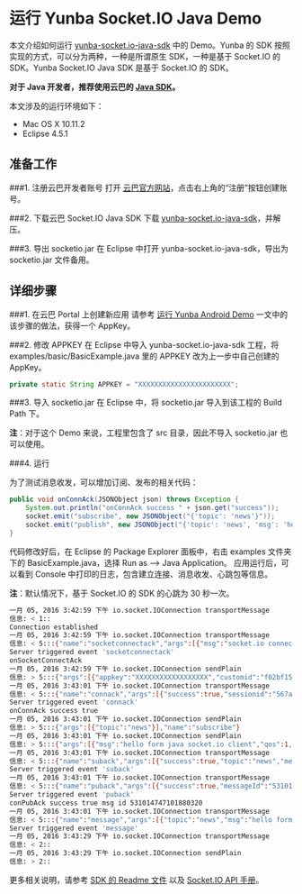 # 运行 Yunba Socket.IO Java Demo

本文介绍如何运行 [yunba-socket.io-java-sdk](https://github.com/yunba/yunba-socket.io-java-sdk) 中的 Demo。Yunba 的 SDK 按照实现的方式，可以分为两种，一种是所谓原生 SDK，一种是基于 Socket.IO 的 SDK。Yunba Socket.IO Java SDK 是基于 Socket.IO 的 SDK。

**对于 Java 开发者，推荐使用云巴的 [Java SDK](https://github.com/yunba/yunba-java-sdk)。**

本文涉及的运行环境如下：

* Mac OS X 10.11.2
* Eclipse 4.5.1

## 准备工作

###1. 注册云巴开发者账号
打开 [云巴官方网站](https://yunba.io)，点击右上角的“注册”按钮创建账号。  

###2. 下载云巴 Socket.IO Java SDK
下载 [yunba-socket.io-java-sdk](https://github.com/yunba/yunba-socket.io-java-sdk)，并解压。

###3. 导出 socketio.jar
在 Eclipse 中打开 yunba-socket.io-java-sdk，导出为 socketio.jar 文件备用。

## 详细步骤

###1. 在云巴 Portal 上创建新应用
请参考 [运行 Yunba Android Demo](android_demo_quick_start.md) 
一文中的该步骤的做法，获得一个 AppKey。

###2. 修改 APPKEY
在 Eclipse 中导入 yunba-socket.io-java-sdk 工程，将 examples/basic/BasicExample.java 里的 APPKEY 改为上一步中自己创建的 AppKey。

```java
private static String APPKEY = "XXXXXXXXXXXXXXXXXXXXXXX";
```

###3. 导入 socketio.jar
在 Eclipse 中，将 socketio.jar 导入到该工程的 Build Path 下。

**注**：对于这个 Demo 来说，工程里包含了 src 目录，因此不导入 socketio.jar 也可以使用。

###4. 运行

为了测试消息收发，可以增加订阅、发布的相关代码：

```java
public void onConnAck(JSONObject json) throws Exception {
    System.out.println("onConnAck success " + json.get("success"));
    socket.emit("subscribe", new JSONObject("{'topic': 'news'}"));
    socket.emit("publish", new JSONObject("{'topic': 'news', 'msg': 'hello form java socket.io client', 'qos': 1}"));
}
```

代码修改好后，在 Eclipse 的 Package Explorer 面板中，右击 examples 文件夹下的 BasicExample.java，选择 Run as --> Java Application。
应用运行后，可以看到 Console 中打印的日志，包含建立连接、消息收发、心跳包等信息。

**注**：默认情况下，基于 Socket.IO 的 SDK 的心跳为 30 秒一次。

```bash
一月 05, 2016 3:42:59 下午 io.socket.IOConnection transportMessage
信息: < 1::
Connection established
一月 05, 2016 3:42:59 下午 io.socket.IOConnection transportMessage
信息: < 5:::{"name":"socketconnectack","args":[{"msg":"socket.io connected"}]}
Server triggered event 'socketconnectack'
onSocketConnectAck
一月 05, 2016 3:42:59 下午 io.socket.IOConnection sendPlain
信息: > 5:::{"args":[{"appkey":"XXXXXXXXXXXXXXXXXX","customid":"f02bf150-c653-4557-973f-8526b078d736"}],"name":"connect"}
一月 05, 2016 3:43:01 下午 io.socket.IOConnection transportMessage
信息: < 5:::{"name":"connack","args":[{"success":true,"sessionid":"567a4a754407a3cd028aaf6b-f02bf150-c653-4557-973f-8526b078d736"}]}
Server triggered event 'connack'
onConnAck success true
一月 05, 2016 3:43:01 下午 io.socket.IOConnection sendPlain
信息: > 5:::{"args":[{"topic":"news"}],"name":"subscribe"}
一月 05, 2016 3:43:01 下午 io.socket.IOConnection sendPlain
信息: > 5:::{"args":[{"msg":"hello form java socket.io client","qos":1,"topic":"news"}],"name":"publish"}
一月 05, 2016 3:43:01 下午 io.socket.IOConnection transportMessage
信息: < 5:::{"name":"suback","args":[{"success":true,"topic":"news","messageId":"531014746925719552"}]}
Server triggered event 'suback'
一月 05, 2016 3:43:01 下午 io.socket.IOConnection transportMessage
信息: < 5:::{"name":"puback","args":[{"success":true,"messageId":"531014747101880320"}]}
Server triggered event 'puback'
conPubAck success true msg id 531014747101880320
一月 05, 2016 3:43:01 下午 io.socket.IOConnection transportMessage
信息: < 5:::{"name":"message","args":[{"topic":"news","msg":"hello form java socket.io client"}]}
Server triggered event 'message'
一月 05, 2016 3:43:29 下午 io.socket.IOConnection transportMessage
信息: < 2::
一月 05, 2016 3:43:29 下午 io.socket.IOConnection sendPlain
信息: > 2::
```

更多相关说明，请参考 [SDK 的 Readme 文件](https://github.com/yunba/yunba-socket.io-java-sdk/blob/master/README.markdown) 以及 [Socket.IO API 手册](socketio_api_api_manual.md)。
